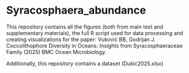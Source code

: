 # Syracosphaera_abundance
This repository contains all the figures (both from main text and supplementary materials), the full R script used for data processing and creating visualizations for the paper:
Vuković BB, Godrijan J. Coccolithophore Diversity in Oceans: Insights from Syracosphaeraceae Family (2025) BMC Ocean Microbiology.

Additionally, this repository contains a dataset (Dukic2025.xlsx)
